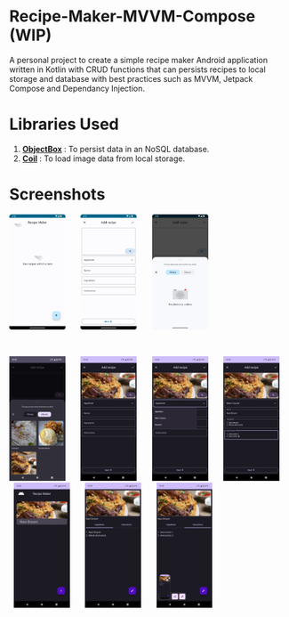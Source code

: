 # Recipe-Maker-MVVM-Compose (WIP)
A personal project to create a simple recipe maker Android application written in Kotlin with CRUD functions that can persists recipes to local storage and database with best practices such as MVVM, Jetpack Compose and Dependancy Injection.

# Libraries Used
1. <a href="https://github.com/objectbox/objectbox-java"><strong>ObjectBox</strong></a> : To persist data in an NoSQL database.
2. <a href="https://github.com/coil-kt/coil"><strong>Coil</strong></a> : To load image data from local storage.

# Screenshots
<p>
  <img src="screenshots/Recipe-Maker-MVVM-Compose-Img-1.png" width=20% height=20%>
  &nbsp; &nbsp; &nbsp;
  <img src="screenshots/Recipe-Maker-MVVM-Compose-Img-2.png" width=20% height=20%>
  &nbsp; &nbsp; &nbsp;
  <img src="screenshots/Recipe-Maker-MVVM-Compose-Img-3.png" width=20% height=20%>
</p>
<br>
<p>
  <img src="screenshots/Screenshot_20230519-100547.png" width=20% height=20%>
  &nbsp; &nbsp; &nbsp;
  <img src="screenshots/Screenshot_20230519-100601.png" width=20% height=20%>
  &nbsp; &nbsp; &nbsp;
  <img src="screenshots/Screenshot_20230519-100614.png" width=20% height=20%>
  &nbsp; &nbsp; &nbsp;
  <img src="screenshots/Screenshot_20230519-100813.png" width=20% height=20%>
  &nbsp; &nbsp; &nbsp;
  <img src="screenshots/Screenshot_20230519-100822.png" width=20% height=20%>
  &nbsp; &nbsp; &nbsp;
  <img src="screenshots/Screenshot_20230519-100833.png" width=20% height=20%>
  &nbsp; &nbsp; &nbsp;
  <img src="screenshots/Screenshot_20230519-100839.png" width=20% height=20%>
</p>

